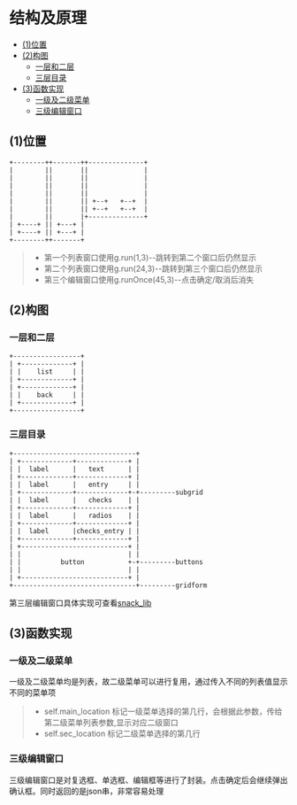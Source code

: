 # 结构及原理

* [(1)位置](#1位置)
* [(2)构图](#2构图)
	* [一层和二层](#一层和二层)
	* [三层目录](#三层目录)
* [(3)函数实现](#3函数实现)
	* [一级及二级菜单](#一级及二级菜单)
	* [三级编辑窗口](#三级编辑窗口)

## (1)位置

```
+--------++-------++--------------+
|        ||       ||              |
|        ||       ||              |
|        ||       ||              |
|        ||       ||              |
|        ||       || +--+   +--+  |
|        ||       || +--+   +--+  |
|        ||       |+--------------+
| +----+ || +---+ |
| +----+ || +---+ |
+--------++-------+

```
> * 第一个列表窗口使用g.run(1,3)--跳转到第二个窗口后仍然显示
> * 第二个列表窗口使用g.run(24,3)--跳转到第三个窗口后仍然显示
> * 第三个编辑窗口使用g.runOnce(45,3)--点击确定/取消后消失


## (2)构图

### 一层和二层

```
+-----------------+
| +-------------+ |
| |    list     | |
| +-------------+ |
| +-------------+ |
| |    back     | |
| +-------------+ |
+-----------------+
```

### 三层目录

```
+-------------------------------+
| +-------------+-------------+ |
| |  label      |   text      | |
| +-------------+-------------+ |
| |  label      |   entry     | |
| +-------------+-------------+-+---------subgrid
| |  label      |   checks    | |
| +-------------+-------------+ |
| |  label      |   radios    | |
| +-------------+-------------+ |
| |  label      |checks_entry | |
| +-------------+-------------+ |
| +---------------------------+ |
| |                           | |
| |          button           +-+---------buttons
| |                           | |
| +---------------------------+ |
+-------------------------------+---------gridform
```
第三层编辑窗口具体实现可查看[snack_lib](snack_lib.md)

## (3)函数实现

### 一级及二级菜单

一级及二级菜单均是列表，故二级菜单可以进行复用，通过传入不同的列表值显示不同的菜单项

> * self.main_location 标记一级菜单选择的第几行，会根据此参数，传给第二级菜单列表参数,显示对应二级窗口
> * self.sec_location 标记二级菜单选择的第几行

### 三级编辑窗口

三级编辑窗口是对复选框、单选框、编辑框等进行了封装。点击确定后会继续弹出确认框。同时返回的是json串，非常容易处理
